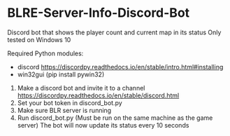 # BLRE-Server-Info-Discord-Bot
Discord bot that shows the player count and current map in its status
Only tested on Windows 10

Required Python modules:
* discord https://discordpy.readthedocs.io/en/stable/intro.html#installing
* win32gui (pip install pywin32)

1. Make a discord bot and invite it to a channel https://discordpy.readthedocs.io/en/stable/discord.html
2. Set your bot token in discord_bot.py
3. Make sure BLR server is running
4. Run discord_bot.py (Must be run on the same machine as the game server)
The bot will now update its status every 10 seconds
